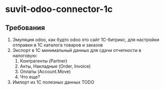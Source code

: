 # suvit-odoo-connector-1c

## Требования

1. Эмуляция odoo, как будто odoo это сайт 1C-битрикс, для настройки отправки в 1C каталога товаров и заказов
1. Экспорт в 1С минимальный данных для сдачи отчетности в налоговую:
    1. Контрагенты (Partner)
    2. Акты, Накладные (Order, Invoice)
    3. Оплаты (Account.Move)
    4. Что еще?
1. Импорт из 1С полезных данных TODO
   
    
